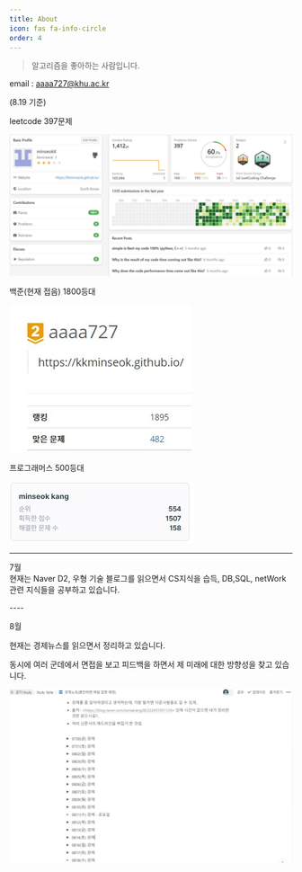 ```yaml
---
title: About
icon: fas fa-info-circle
order: 4
---
```



> 알고리즘을 좋아하는 사람입니다.

email : aaaa727@khu.ac.kr  

(8.19 기준)

leetcode 397문제

!["image error"](/assets/img/sample/0819leetcode.JPG)  

백준(현재 접음) 1800등대

!["image error"](/assets/img/sample/0718baekjoon.JPG)  

프로그래머스 500등대

!["image error"](/assets/img/sample/0718programmers.JPG)

----

7월  
현재는 Naver D2, 우형 기술 블로그를 읽으면서 CS지식을 습득, DB,SQL, netWork관련 지식들을 공부하고 있습니다.

----<!-- markdownlint-capture -->

8월

현재는 경제뉴스를 읽으면서 정리하고 있습니다.

동시에 여러 군데에서 면접을 보고 피드백을 하면서 제 미래에 대한 방향성을 찾고 있습니다.

!["image error"](/assets/img/sample/0819economy.JPG)